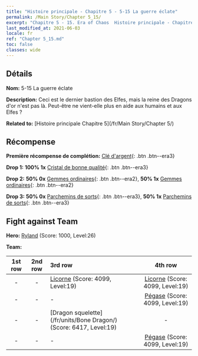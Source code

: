 ```yaml
---
title: "Histoire principale - Chapitre 5 - 5-15 La guerre éclate"
permalink: /Main Story/Chapter 5_15/
excerpt: "Chapitre 5 - 15. Era of Chaos  Histoire principale - Chapitre 5_15. 5-15 La guerre éclate"
last_modified_at: 2021-06-03
locale: fr
ref: "Chapter 5_15.md"
toc: false
classes: wide
---
```


## Détails

 **Nom:** 5-15 La guerre éclate

 **Description:** Ceci est le dernier bastion des Elfes, mais la reine des Dragons d'or n'est pas là. Peut-être ne vient-elle plus en aide aux humains et aux Elfes ?

 **Related to:** [Histoire principale Chapitre 5](/fr/Main Story/Chapter 5/)

## Récompense

 **Première récompense de complétion:** [Clé d'argent](/ItemsFR/con_693/){: .btn .btn--era3}

 **Drop 1:** **100% 1x** [Cristal de bonne qualité](/ItemsFR/mat_17/){: .btn .btn--era3}

 **Drop 2:** **50% 0x** [Gemmes ordinaires](/ItemsFR/mat_10/){: .btn .btn--era2}, **50% 1x** [Gemmes ordinaires](/ItemsFR/mat_10/){: .btn .btn--era2}

 **Drop 3:** **50% 0x** [Parchemins de sorts](/ItemsFR/con_694/){: .btn .btn--era3}, **50% 1x** [Parchemins de sorts](/ItemsFR/con_694/){: .btn .btn--era3}


## Fight against Team
 **Hero:** [Ryland](/fr/heroes/Ryland/) (Score: 1000, Level:26)

 **Team:**


  | 1st row | 2nd row | 3rd row | 4th row |
  |:----:|:----:|:----|:----:|
  | - | - | [Licorne](/fr/units/Unicorn/) (Score: 4099, Level:19)  | [Licorne](/fr/units/Unicorn/) (Score: 4099, Level:19)  |
  | - | - | - | [Pégase](/fr/units/Pegasus/) (Score: 4099, Level:19)  |
  | - | - | [Dragon squelette](/fr/units/Bone Dragon/) (Score: 6417, Level:19)  | - |
  | - | - | - | [Pégase](/fr/units/Pegasus/) (Score: 4099, Level:19)  |


